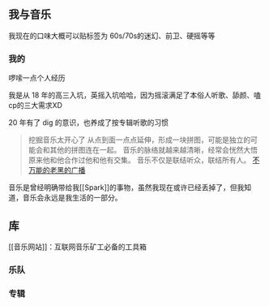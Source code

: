 ## 我与音乐
我现在的口味大概可以贴标签为 60s/70s的迷幻、前卫、硬摇等等

### 我的
啰嗦一点个人经历

我是从 18 年的高三入坑，英摇入坑哈哈，因为摇滚满足了本俗人听歌、舔颜、嗑 cp的三大需求XD

20 年有了 dig 的意识，也养成了按专辑听歌的习惯

> 挖掘音乐太开心了 从点到面一点点延伸，形成一块拼图，可能是独立的可能会和其他的拼图连在一起。 音乐的脉络就越来越清晰，经常会恍然大悟原来他和他合作过他和他有交集。 音乐不仅是联结听众，联结所有人。
> [不万能的老黑的广播](https://www.douban.com/people/190792378/status/3852594346/?_i=5609262263564d8&dt_dapp=1)


音乐是曾经明确带给我[[Spark]]的事物，虽然我现在或许已经丢掉了，但我知道，音乐会永远是我生活的一部分。


## 库
[[音乐网站]]：互联网音乐矿工必备的工具箱

### 乐队

### 专辑


